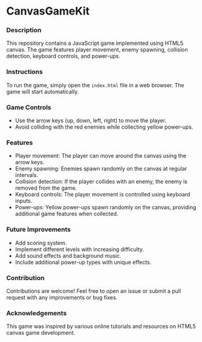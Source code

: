 # CanvasGameKit

### Description

This repository contains a JavaScript game implemented using HTML5 canvas. The game features player movement, enemy spawning, collision detection, keyboard controls, and power-ups.

### Instructions

To run the game, simply open the `index.html` file in a web browser. The game will start automatically.

### Game Controls

- Use the arrow keys (up, down, left, right) to move the player.
- Avoid colliding with the red enemies while collecting yellow power-ups.

### Features

- Player movement: The player can move around the canvas using the arrow keys.
- Enemy spawning: Enemies spawn randomly on the canvas at regular intervals.
- Collision detection: If the player collides with an enemy, the enemy is removed from the game.
- Keyboard controls: The player movement is controlled using keyboard inputs.
- Power-ups: Yellow power-ups spawn randomly on the canvas, providing additional game features when collected.

### Future Improvements

- Add scoring system.
- Implement different levels with increasing difficulty.
- Add sound effects and background music.
- Include additional power-up types with unique effects.

### Contribution

Contributions are welcome! Feel free to open an issue or submit a pull request with any improvements or bug fixes.

### Acknowledgements

This game was inspired by various online tutorials and resources on HTML5 canvas game development.
